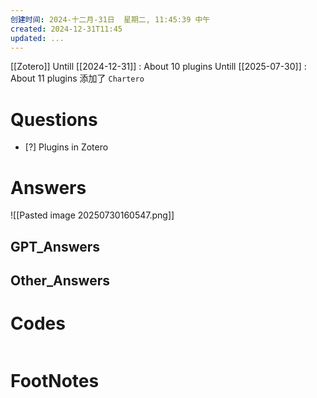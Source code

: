 ```yaml
---
创建时间: 2024-十二月-31日  星期二, 11:45:39 中午
created: 2024-12-31T11:45
updated: ...
---
```

[[Zotero]]
Untill [[2024-12-31]]  : About 10 plugins 
Untill [[2025-07-30]]  : About 11 plugins  添加了 `Chartero`
# Questions

- [?] Plugins in Zotero


# Answers

![[Pasted image 20250730160547.png]]
## GPT_Answers


## Other_Answers


# Codes

```python

```



# FootNotes